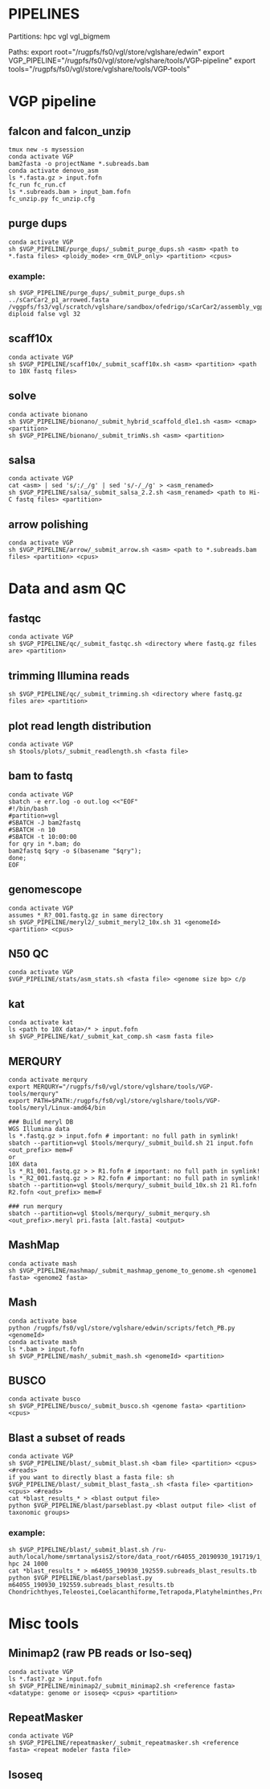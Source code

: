 # PIPELINES

Partitions:
hpc
vgl
vgl_bigmem

Paths:
export root="/rugpfs/fs0/vgl/store/vglshare/edwin"
export VGP_PIPELINE="/rugpfs/fs0/vgl/store/vglshare/tools/VGP-pipeline"
export tools="/rugpfs/fs0/vgl/store/vglshare/tools/VGP-tools"

# VGP pipeline

## falcon and falcon_unzip
	tmux new -s mysession
	conda activate VGP
	bam2fasta -o projectName *.subreads.bam
	conda activate denovo_asm
	ls *.fasta.gz > input.fofn
	fc_run fc_run.cf
	ls *.subreads.bam > input_bam.fofn
	fc_unzip.py fc_unzip.cfg 

## purge dups
	conda activate VGP
	sh $VGP_PIPELINE/purge_dups/_submit_purge_dups.sh <asm> <path to *.fasta files> <ploidy_mode> <rm_OVLP_only> <partition> <cpus>

### example:
	sh $VGP_PIPELINE/purge_dups/_submit_purge_dups.sh ../sCarCar2_p1_arrowed.fasta /vggpfs/fs3/vgl/scratch/vglshare/sandbox/ofedrigo/sCarCar2/assembly_vgp/intermediates/purge_dups/fasta/ diploid false vgl 32

## scaff10x
	conda activate VGP
	sh $VGP_PIPELINE/scaff10x/_submit_scaff10x.sh <asm> <partition> <path to 10X fastq files>
	
## solve
	conda activate bionano
	sh $VGP_PIPELINE/bionano/_submit_hybrid_scaffold_dle1.sh <asm> <cmap> <partition>
	sh $VGP_PIPELINE/bionano/_submit_trimNs.sh <asm> <partition>

## salsa
	conda activate VGP
	cat <asm> | sed 's/:/_/g' | sed 's/-/_/g' > <asm_renamed>
	sh $VGP_PIPELINE/salsa/_submit_salsa_2.2.sh <asm_renamed> <path to Hi-C fastq files> <partition>

## arrow polishing
	conda activate VGP
	sh $VGP_PIPELINE/arrow/_submit_arrow.sh <asm> <path to *.subreads.bam files> <partition> <cpus>

# Data and asm QC	

## fastqc
	conda activate VGP
	sh $VGP_PIPELINE/qc/_submit_fastqc.sh <directory where fastq.gz files are> <partition>
	
## trimming Illumina reads
	sh $VGP_PIPELINE/qc/_submit_trimming.sh <directory where fastq.gz files are> <partition>

## plot read length distribution
    conda activate VGP
    sh $tools/plots/_submit_readlength.sh <fasta file>

## bam to fastq
	conda activate VGP
	sbatch -e err.log -o out.log <<"EOF"
	#!/bin/bash
	#partition=vgl
	#SBATCH -J bam2fastq
	#SBATCH -n 10
	#SBATCH -t 10:00:00
	for qry in *.bam; do
	bam2fastq $qry -o $(basename "$qry"); 
	done;
	EOF
	
## genomescope
	conda activate VGP
	assumes *_R?_001.fastq.gz in same directory
	sh $VGP_PIPELINE/meryl2/_submit_meryl2_10x.sh 31 <genomeId> <partition> <cpus>

## N50 QC
	conda activate VGP
	$VGP_PIPELINE/stats/asm_stats.sh <fasta file> <genome size bp> c/p

## kat
	conda activate kat
	ls <path to 10X data>/* > input.fofn
	sh $VGP_PIPELINE/kat/_submit_kat_comp.sh <asm fasta file>

## MERQURY	
	conda activate merqury
	export MERQURY="/rugpfs/fs0/vgl/store/vglshare/tools/VGP-tools/merqury"
	export PATH=$PATH:/rugpfs/fs0/vgl/store/vglshare/tools/VGP-tools/meryl/Linux-amd64/bin	

	### Build meryl DB
	WGS Illumina data
	ls *.fastq.gz > input.fofn # important: no full path in symlink!
	sbatch --partition=vgl $tools/merqury/_submit_build.sh 21 input.fofn <out_prefix> mem=F
	or
	10X data
	ls *_R1_001.fastq.gz > > R1.fofn # important: no full path in symlink!
	ls *_R2_001.fastq.gz > > R2.fofn # important: no full path in symlink!
	sbatch --partition=vgl $tools/merqury/_submit_build_10x.sh 21 R1.fofn R2.fofn <out_prefix> mem=F

	### run merqury
	sbatch --partition=vgl $tools/merqury/_submit_merqury.sh <out_prefix>.meryl pri.fasta [alt.fasta] <output>

## MashMap
	conda activate mash
	sh $VGP_PIPELINE/mashmap/_submit_mashmap_genome_to_genome.sh <genome1 fasta> <genome2 fasta>

## Mash
	conda activate base
	python /rugpfs/fs0/vgl/store/vglshare/edwin/scripts/fetch_PB.py <genomeId>
	conda activate mash
	ls *.bam > input.fofn
	sh $VGP_PIPELINE/mash/_submit_mash.sh <genomeId> <partition>

## BUSCO
	conda activate busco
	sh $VGP_PIPELINE/busco/_submit_busco.sh <genome fasta> <partition> <cpus>

## Blast a subset of reads
	conda activate VGP
	sh $VGP_PIPELINE/blast/_submit_blast.sh <bam file> <partition> <cpus> <#reads>
	if you want to directly blast a fasta file: sh $VGP_PIPELINE/blast/_submit_blast_fasta_.sh <fasta file> <partition> <cpus> <#reads>
	cat *blast_results_* > <blast output file>
	python $VGP_PIPELINE/blast/parseblast.py <blast output file> <list of taxonomic groups>
	
	
### example:
	sh $VGP_PIPELINE/blast/_submit_blast.sh /ru-auth/local/home/smrtanalysis2/store/data_root/r64055_20190930_191719/1_A01/m64055_190930_192559.subreads.bam hpc 24 1000
	cat *blast_results_* > m64055_190930_192559.subreads_blast_results.tb
	python $VGP_PIPELINE/blast/parseblast.py m64055_190930_192559.subreads_blast_results.tb Chondrichthyes,Teleostei,Coelacanthiforme,Tetrapoda,Platyhelminthes,Protostomia,Viridiplantae,Fungi,Bacteria
	
# Misc tools
## Minimap2 (raw PB reads or Iso-seq)
	conda activate VGP
	ls *.fast?.gz > input.fofn
	sh $VGP_PIPELINE/minimap2/_submit_minimap2.sh <reference fasta> <datatype: genome or isoseq> <cpus> <partition>

## RepeatMasker
	conda activate VGP
	sh $VGP_PIPELINE/repeatmasker/_submit_repeatmasker.sh <reference fasta> <repeat modeler fasta file>
	
## Isoseq